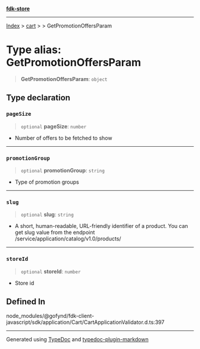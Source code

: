 [**fdk-store**](../../../README.md)
***

[Index](../../../API.md) > [cart](../../README.md) > [<internal>](../README.md) > GetPromotionOffersParam

# Type alias: GetPromotionOffersParam

> **GetPromotionOffersParam**: `object`

## Type declaration

### `pageSize`

> `optional` **pageSize**: `number`

- Number of offers to be fetched to show

***

### `promotionGroup`

> `optional` **promotionGroup**: `string`

- Type of promotion groups

***

### `slug`

> `optional` **slug**: `string`

- A short, human-readable, URL-friendly identifier
of a product. You can get slug value from the endpoint
/service/application/catalog/v1.0/products/

***

### `storeId`

> `optional` **storeId**: `number`

- Store id

## Defined In

node\_modules/@gofynd/fdk-client-javascript/sdk/application/Cart/CartApplicationValidator.d.ts:397

***
Generated using [TypeDoc](https://typedoc.org/) and [typedoc-plugin-markdown](https://www.npmjs.com/package/typedoc-plugin-markdown)
